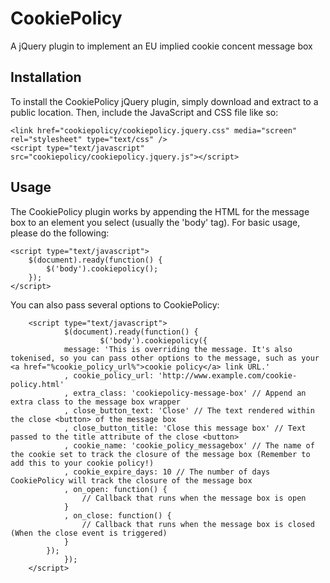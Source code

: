 CookiePolicy
============

A jQuery plugin to implement an EU implied cookie concent message box

Installation
------------

To install the CookiePolicy jQuery plugin, simply download and extract to a public location. Then, include the JavaScript and CSS file like so:

	<link href="cookiepolicy/cookiepolicy.jquery.css" media="screen" rel="stylesheet" type="text/css" />
	<script type="text/javascript" src="cookiepolicy/cookiepolicy.jquery.js"></script>

Usage
-----

The CookiePolicy plugin works by appending the HTML for the message box to an element you select (usually the 'body' tag). For basic usage, please do the following:

	<script type="text/javascript">
		$(document).ready(function() {
			$('body').cookiepolicy();
		});
	</script>

You can also pass several options to CookiePolicy:

        <script type="text/javascript">
                $(document).ready(function() {
                        $('body').cookiepolicy({
				message: 'This is overriding the message. It's also tokenised, so you can pass other options to the message, such as your <a href="%cookie_policy_url%">cookie policy</a> link URL.'
				, cookie_policy_url: 'http://www.example.com/cookie-policy.html'
				, extra_class: 'cookiepolicy-message-box' // Append an extra class to the message box wrapper
				, close_button_text: 'Close' // The text rendered within the close <button> of the message box
				, close_button_title: 'Close this message box' // Text passed to the title attribute of the close <button>
				, cookie_name: 'cookie_policy_messagebox' // The name of the cookie set to track the closure of the message box (Remember to add this to your cookie policy!)
				, cookie_expire_days: 10 // The number of days CookiePolicy will track the closure of the message box
				, on_open: function() {
					// Callback that runs when the message box is open
				}
				, on_close: function() {
					// Callback that runs when the message box is closed (When the close event is triggered)
				}
			});
                });
        </script>

